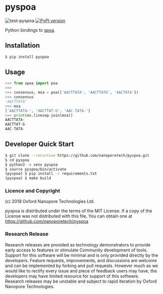 # pyspoa

![test-pyspoa](https://github.com/nanoporetech/pyspoa/workflows/test-pyspoa/badge.svg) [![PyPI version](https://badge.fury.io/py/pyspoa.svg)](https://badge.fury.io/py/pyspoa)

Python bindings to [spoa](https://github.com/rvaser/spoa).

## Installation

```bash
$ pip install pyspoa
```

## Usage

```python
>>> from spoa import poa
>>>
>>> consensus, msa = poa(['AACTTATA', 'AACTTATG', 'AACTATA'])
>>> consensus
'AACTTATA'
>>> msa
['AACTTATA-', 'AACTTAT-G', 'AAC-TATA-']
>>> print(os.linesep.join(msa))
AACTTATA-
AACTTAT-G
AAC-TATA-
```

## Developer Quick Start

```bash
$ git clone --recursive https://github.com/nanoporetech/pyspoa.git
$ cd pyspoa
$ python3 -m venv pyspoa
$ source pyspoa/bin/activate
(pyspoa) $ pip install -r requirements.txt
(pyspoa) $ make build
```

### Licence and Copyright
(c) 2019 Oxford Nanopore Technologies Ltd.

pyspoa is distributed under the terms of the MIT License.  If a copy of the License
was not distributed with this file, You can obtain one at https://github.com/nanoporetech/pyspoa

### Research Release

Research releases are provided as technology demonstrators to provide early access to features or stimulate Community development of tools. Support for this software will be minimal and is only provided directly by the developers. Feature requests, improvements, and discussions are welcome and can be implemented by forking and pull requests. However much as we would like to rectify every issue and piece of feedback users may have, the developers may have limited resource for support of this software. Research releases may be unstable and subject to rapid iteration by Oxford Nanopore Technologies.
